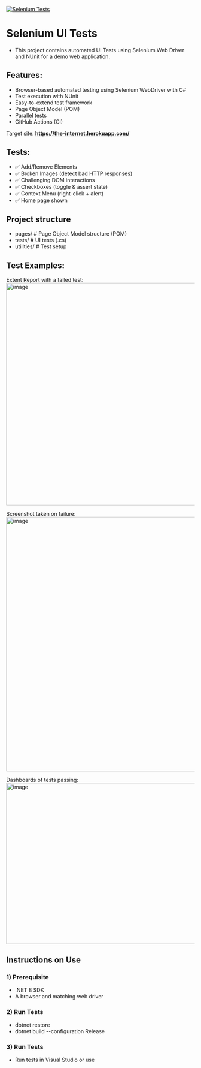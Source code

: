 [![Selenium Tests](https://github.com/KarlTaylor908/selenium-ui-tests/actions/workflows/tests.yml/badge.svg?branch=SeleniumTests)](https://github.com/KarlTaylor908/selenium-ui-tests/actions/workflows/tests.yml)
# Selenium UI Tests
- This project contains automated UI Tests using Selenium Web Driver and NUnit for a demo web application. 

## Features:
- Browser-based automated testing using Selenium WebDriver with C#
- Test execution with NUnit
- Easy-to-extend test framework
- Page Object Model (POM)
- Parallel tests
- GitHub Actions (CI)

Target site: **https://the-internet.herokuapp.com/**

## Tests:
- ✅ Add/Remove Elements  
- ✅ Broken Images (detect bad HTTP responses)  
- ✅ Challenging DOM interactions  
- ✅ Checkboxes (toggle & assert state)  
- ✅ Context Menu (right-click + alert)  
- ✅ Home page shown

## Project structure
- pages/ # Page Object Model structure (POM)
- tests/ # UI tests (.cs)
- utilities/ # Test setup

## Test Examples:
Extent Report with a failed test:
<img width="1074" height="593" alt="image" src="https://github.com/user-attachments/assets/a9f96393-e8e0-4caf-a6e6-daefc32e187c" />

Screenshot taken on failure:
<img width="1022" height="679" alt="image" src="https://github.com/user-attachments/assets/a0af547b-d98d-40fc-b025-5ed8f9ce74bf" />

Dashboards of tests passing:
<img width="1656" height="430" alt="image" src="https://github.com/user-attachments/assets/ae1f8efb-4ac0-4e1e-83b7-1fd5e5ed497f" />


## Instructions on Use
### 1) Prerequisite
- .NET 8 SDK
- A browser and matching web driver

### 2) Run Tests
- dotnet restore
- dotnet build --configuration Release

### 3) Run Tests
- Run tests in Visual Studio or use


